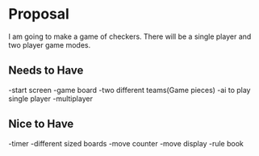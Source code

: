 # Proposal
I am going to make a game of checkers. There will be a single player and two player game modes.

## Needs to Have
-start screen
-game board
-two different teams(Game pieces)
-ai to play single player 
-multiplayer

## Nice to Have
-timer 
-different sized boards
-move counter
-move display
-rule book